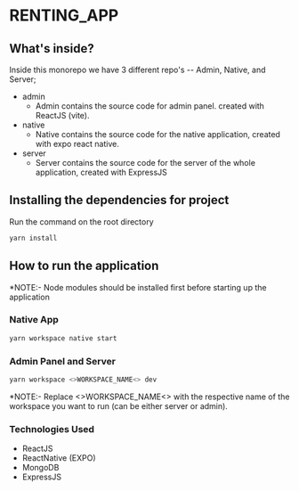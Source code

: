 # RENTING_APP

## What's inside?

Inside this monorepo we have 3 different repo's -- Admin, Native, and Server;

- admin
  - Admin contains the source code for admin panel. created with ReactJS (vite).
- native
  - Native contains the source code for the native application, created with expo react native.
- server
  - Server contains the source code for the server of the whole application, created with ExpressJS

## Installing the dependencies for project

Run the command on the root directory

```sh
yarn install
```

## How to run the application

\*NOTE:- Node modules should be installed first before starting up the application

### Native App

```sh
yarn workspace native start
```

### Admin Panel and Server

```sh
yarn workspace <>WORKSPACE_NAME<> dev
```

\*NOTE:- Replace <>WORKSPACE_NAME<> with the respective name of the workspace you want to run (can be either server or admin).

### Technologies Used

- ReactJS
- ReactNative (EXPO)
- MongoDB
- ExpressJS

